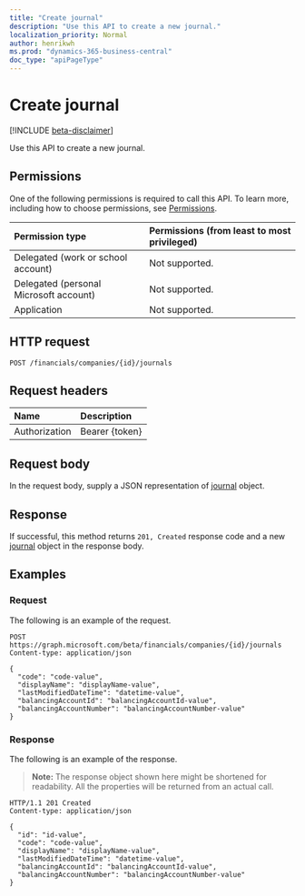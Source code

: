 ```yaml
---
title: "Create journal"
description: "Use this API to create a new journal."
localization_priority: Normal
author: henrikwh
ms.prod: "dynamics-365-business-central"
doc_type: "apiPageType"
---
```


# Create journal

[!INCLUDE [beta-disclaimer](../../includes/beta-disclaimer.md)]

Use this API to create a new journal.

## Permissions

One of the following permissions is required to call this API. To learn more, including how to choose permissions, see [Permissions](/graph/permissions-reference).

| Permission type                        | Permissions (from least to most privileged) |
|:---------------------------------------|:--------------------------------------------|
| Delegated (work or school account)     | Not supported. |
| Delegated (personal Microsoft account) | Not supported. |
| Application                            | Not supported. |

## HTTP request

<!-- { "blockType": "ignored" } -->

```http
POST /financials/companies/{id}/journals
```

## Request headers

| Name          | Description   |
|:--------------|:--------------|
| Authorization | Bearer {token} |

## Request body

In the request body, supply a JSON representation of [journal](../resources/dynamics-journal.md) object.

## Response

If successful, this method returns `201, Created` response code and a new [journal](../resources/dynamics-journal.md) object in the response body.

## Examples

### Request

The following is an example of the request.
<!-- {
  "blockType": "request",
  "name": "create_journal_from_company"
}-->

```http
POST https://graph.microsoft.com/beta/financials/companies/{id}/journals
Content-type: application/json

{
  "code": "code-value",
  "displayName": "displayName-value",
  "lastModifiedDateTime": "datetime-value",
  "balancingAccountId": "balancingAccountId-value",
  "balancingAccountNumber": "balancingAccountNumber-value"
}
```

### Response

The following is an example of the response.

> **Note:** The response object shown here might be shortened for readability. All the properties will be returned from an actual call.

<!-- {
  "blockType": "response",
  "truncated": true,
  "@odata.type": "microsoft.graph.journal"
} -->

```http
HTTP/1.1 201 Created
Content-type: application/json

{
  "id": "id-value",
  "code": "code-value",
  "displayName": "displayName-value",
  "lastModifiedDateTime": "datetime-value",
  "balancingAccountId": "balancingAccountId-value",
  "balancingAccountNumber": "balancingAccountNumber-value"
}
```

<!-- uuid: 16cd6b66-4b1a-43a1-adaf-3a886856ed98
2019-02-04 14:57:30 UTC -->
<!-- {
  "type": "#page.annotation",
  "description": "Create journal",
  "keywords": "",
  "section": "documentation",
  "tocPath": ""
}-->